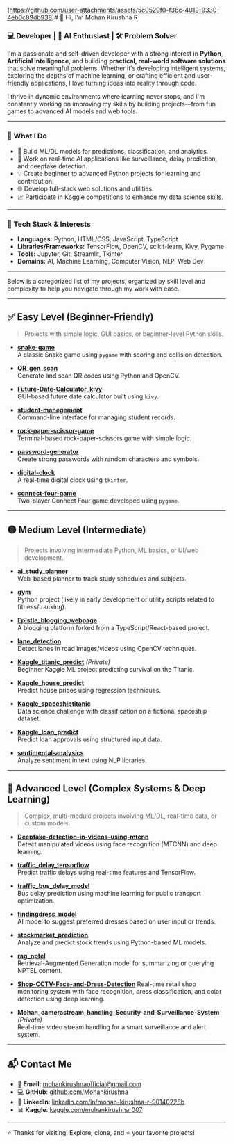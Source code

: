 (https://github.com/user-attachments/assets/5c0529f0-f36c-4019-9330-4eb0c89db938)# 👋 Hi, I'm Mohan Kirushna R

### 💻 Developer | 🤖 AI Enthusiast | 🛠️ Problem Solver

I'm a passionate and self-driven developer with a strong interest in **Python**, **Artificial Intelligence**, and building **practical, real-world software solutions** that solve meaningful problems. Whether it's developing intelligent systems, exploring the depths of machine learning, or crafting efficient and user-friendly applications, I love turning ideas into reality through code.

I thrive in dynamic environments where learning never stops, and I'm constantly working on improving my skills by building projects—from fun games to advanced AI models and web tools.

---

### 🚀 What I Do

- 🔬 Build ML/DL models for predictions, classification, and analytics.
- 🧠 Work on real-time AI applications like surveillance, delay prediction, and deepfake detection.
- 💡 Create beginner to advanced Python projects for learning and contribution.
- 🌐 Develop full-stack web solutions and utilities.
- 📈 Participate in Kaggle competitions to enhance my data science skills.

---

### 🧰 Tech Stack & Interests

- **Languages:** Python, HTML/CSS, JavaScript, TypeScript
- **Libraries/Frameworks:** TensorFlow, OpenCV, scikit-learn, Kivy, Pygame
- **Tools:** Jupyter, Git, Streamlit, Tkinter
- **Domains:** AI, Machine Learning, Computer Vision, NLP, Web Dev

---
Below is a categorized list of my projects, organized by skill level and complexity to help you navigate through my work with ease.

---

## ✅ Easy Level (Beginner-Friendly)

> Projects with simple logic, GUI basics, or beginner-level Python skills.

- **[snake-game](https://github.com/Mohankirushna/snake-game)**  
  A classic Snake game using `pygame` with scoring and collision detection.

- **[QR_gen_scan](https://github.com/Mohankirushna/QR_gen_scan)**  
  Generate and scan QR codes using Python and OpenCV.

- **[Future-Date-Calculator_kivy](https://github.com/Mohankirushna/Future-Date-Calculator_kivy)**  
  GUI-based future date calculator built using `kivy`.

- **[student-manegement](https://github.com/Mohankirushna/student-manegement)**  
  Command-line interface for managing student records.

- **[rock-paper-scissor-game](https://github.com/Mohankirushna/rock-paper-scissor-game)**  
  Terminal-based rock-paper-scissors game with simple logic.

- **[password-generator](https://github.com/Mohankirushna/password-generator)**  
  Create strong passwords with random characters and symbols.

- **[digital-clock](https://github.com/Mohankirushna/digital-clock)**  
  A real-time digital clock using `tkinter`.

- **[connect-four-game](https://github.com/Mohankirushna/connect-four-game)**  
  Two-player Connect Four game developed using `pygame`.

---

## 🟡 Medium Level (Intermediate)

> Projects involving intermediate Python, ML basics, or UI/web development.

- **[ai_study_planner](https://github.com/Mohankirushna/ai_study_planner)**  
  Web-based planner to track study schedules and subjects.

- **[gym](https://github.com/Mohankirushna/gym)**  
  Python project (likely in early development or utility scripts related to fitness/tracking).

- **[Epistle_blogging_webpage](https://github.com/Mohankirushna/Epistle_blogging_webpage)**  
  A blogging platform forked from a TypeScript/React-based project.

- **[lane_detection](https://github.com/Mohankirushna/lane_detection)**  
  Detect lanes in road images/videos using OpenCV techniques.

- **[Kaggle_titanic_predict](https://github.com/Mohankirushna/Kaggle_titanic_predict)** *(Private)*  
  Beginner Kaggle ML project predicting survival on the Titanic.

- **[Kaggle_house_predict](https://github.com/Mohankirushna/Kaggle_house_predict)**  
  Predict house prices using regression techniques.

- **[Kaggle_spaceshiptitanic](https://github.com/Mohankirushna/Kaggle_spaceshiptitanic)**  
  Data science challenge with classification on a fictional spaceship dataset.

- **[Kaggle_loan_predict](https://github.com/Mohankirushna/Kaggle_loan_predict)**  
  Predict loan approvals using structured input data.

- **[sentimental-analysics](https://github.com/Mohankirushna/sentimental-analysics)**  
  Analyze sentiment in text using NLP libraries.

---

## 🔴 Advanced Level (Complex Systems & Deep Learning)

> Complex, multi-module projects involving ML/DL, real-time data, or custom models.

- **[Deepfake-detection-in-videos-using-mtcnn](https://github.com/Mohankirushna/Deepfake-detection-in-videos-using-mtcnn)**  
  Detect manipulated videos using face recognition (MTCNN) and deep learning.

- **[traffic_delay_tensorflow](https://github.com/Mohankirushna/traffic_delay_tensorflow)**  
  Predict traffic delays using real-time features and TensorFlow.

- **[traffic_bus_delay_model](https://github.com/Mohankirushna/traffic_bus_delay_model)**  
  Bus delay prediction using machine learning for public transport optimization.

- **[findingdress_model](https://github.com/Mohankirushna/findingdress_model)**  
  AI model to suggest preferred dresses based on user input or trends.

- **[stockmarket_prediction](https://github.com/Mohankirushna/stockmarket_prediction)**  
  Analyze and predict stock trends using Python-based ML models.

- **[rag_nptel](https://github.com/Mohankirushna/rag_nptel)**  
  Retrieval-Augmented Generation model for summarizing or querying NPTEL content.

- **[Shop-CCTV-Face-and-Dress-Detection](https://github.com/Mohankirushna/Shop-CCTV-Face-and-Dress-Detection)**
  Real-time retail shop monitoring system with face recognition, dress classification, and color detection using deep learning.


- **Mohan_camerastream_handling_Security-and-Surveillance-System** *(Private)*  
  Real-time video stream handling for a smart surveillance and alert system.

---

## 📬 Contact Me

- 📧 **Email**: [mohankirushnaofficial@gmail.com](mailto:mohankirushnaofficial@gmail.com)  
- 💻 **GitHub**: [github.com/Mohankirushna](https://github.com/Mohankirushna)  
- 💼 **LinkedIn**: [linkedin.com/in/mohan-kirushna-r-90140228b](https://linkedin.com/in/mohan-kirushna-r-90140228b)  
- 📊 **Kaggle**: [kaggle.com/mohankirushnar007](https://kaggle.com/mohankirushnar007)

---

⭐ Thanks for visiting! Explore, clone, and ⭐ your favorite projects!
